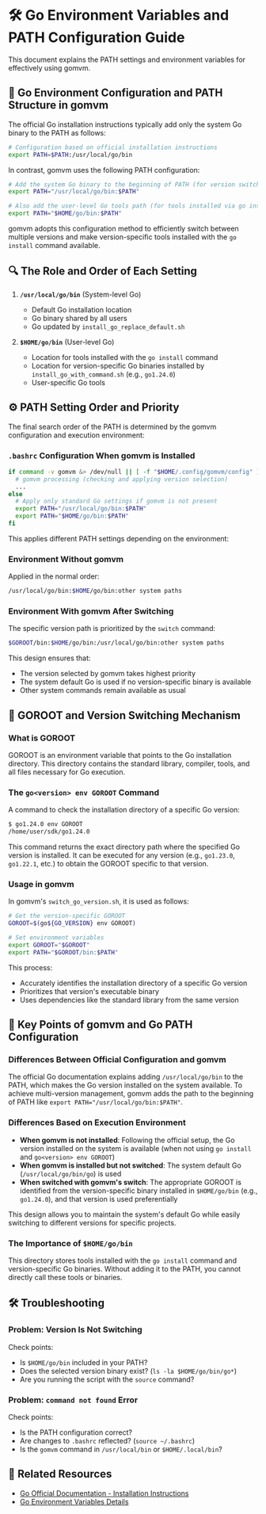 # 🛠️ Go Environment Variables and PATH Configuration Guide

This document explains the PATH settings and environment variables for effectively using gomvm.

## 📝 Go Environment Configuration and PATH Structure in gomvm

The official Go installation instructions typically add only the system Go binary to the PATH as follows:

```bash
# Configuration based on official installation instructions
export PATH=$PATH:/usr/local/go/bin
```

In contrast, gomvm uses the following PATH configuration:

```bash
# Add the system Go binary to the beginning of PATH (for version switching)
export PATH="/usr/local/go/bin:$PATH"

# Also add the user-level Go tools path (for tools installed via go install command)
export PATH="$HOME/go/bin:$PATH"
```

gomvm adopts this configuration method to efficiently switch between multiple versions and make version-specific tools installed with the `go install` command available.

## 🔍 The Role and Order of Each Setting

1. **`/usr/local/go/bin`** (System-level Go)
   - Default Go installation location
   - Go binary shared by all users
   - Go updated by `install_go_replace_default.sh`

2. **`$HOME/go/bin`** (User-level Go)
   - Location for tools installed with the `go install` command
   - Location for version-specific Go binaries installed by `install_go_with_command.sh` (e.g., `go1.24.0`)
   - User-specific Go tools

## ⚙️ PATH Setting Order and Priority

The final search order of the PATH is determined by the gomvm configuration and execution environment:

### `.bashrc` Configuration When gomvm is Installed

```bash
if command -v gomvm &> /dev/null || [ -f "$HOME/.config/gomvm/config" ]; then
  # gomvm processing (checking and applying version selection)
  ...
else
  # Apply only standard Go settings if gomvm is not present
  export PATH="/usr/local/go/bin:$PATH"
  export PATH="$HOME/go/bin:$PATH"
fi
```

This applies different PATH settings depending on the environment:

### Environment Without gomvm

Applied in the normal order:

```bash
/usr/local/go/bin:$HOME/go/bin:other system paths
```

### Environment With gomvm After Switching

The specific version path is prioritized by the `switch` command:

```bash
$GOROOT/bin:$HOME/go/bin:/usr/local/go/bin:other system paths
```

This design ensures that:

- The version selected by gomvm takes highest priority
- The system default Go is used if no version-specific binary is available
- Other system commands remain available as usual

## 🔄 GOROOT and Version Switching Mechanism

### What is GOROOT

GOROOT is an environment variable that points to the Go installation directory. This directory contains the standard library, compiler, tools, and all files necessary for Go execution.

### The `go<version> env GOROOT` Command

A command to check the installation directory of a specific Go version:

```bash
$ go1.24.0 env GOROOT
/home/user/sdk/go1.24.0
```

This command returns the exact directory path where the specified Go version is installed. It can be executed for any version (e.g., `go1.23.0`, `go1.22.1`, etc.) to obtain the GOROOT specific to that version.

### Usage in gomvm

In gomvm's `switch_go_version.sh`, it is used as follows:

```bash
# Get the version-specific GOROOT
GOROOT=$(go${GO_VERSION} env GOROOT)

# Set environment variables
export GOROOT="$GOROOT"
export PATH="$GOROOT/bin:$PATH"
```

This process:

- Accurately identifies the installation directory of a specific Go version
- Prioritizes that version's executable binary
- Uses dependencies like the standard library from the same version

## 🔑 Key Points of gomvm and Go PATH Configuration

### Differences Between Official Configuration and gomvm

The official Go documentation explains adding `/usr/local/go/bin` to the PATH, which makes the Go version installed on the system available. To achieve multi-version management, gomvm adds the path to the beginning of PATH like `export PATH="/usr/local/go/bin:$PATH"`.

### Differences Based on Execution Environment

- **When gomvm is not installed**: Following the official setup, the Go version installed on the system is available (when not using `go install` and `go<version> env GOROOT`)
- **When gomvm is installed but not switched**: The system default Go (`/usr/local/go/bin/go`) is used
- **When switched with gomvm's switch**: The appropriate GOROOT is identified from the version-specific binary installed in `$HOME/go/bin` (e.g., `go1.24.0`), and that version is used preferentially

This design allows you to maintain the system's default Go while easily switching to different versions for specific projects.

### The Importance of `$HOME/go/bin`

This directory stores tools installed with the `go install` command and version-specific Go binaries. Without adding it to the PATH, you cannot directly call these tools or binaries.

## 🛠️ Troubleshooting

### Problem: Version Is Not Switching

Check points:

- Is `$HOME/go/bin` included in your PATH?
- Does the selected version binary exist? (`ls -la $HOME/go/bin/go*`)
- Are you running the script with the `source` command?

### Problem: `command not found` Error

Check points:

- Is the PATH configuration correct?
- Are changes to `.bashrc` reflected? (`source ~/.bashrc`)
- Is the `gomvm` command in `/usr/local/bin` or `$HOME/.local/bin`?

## 🔗 Related Resources

- [Go Official Documentation - Installation Instructions](https://go.dev/doc/install)
- [Go Environment Variables Details](https://pkg.go.dev/cmd/go#hdr-Environment_variables)
